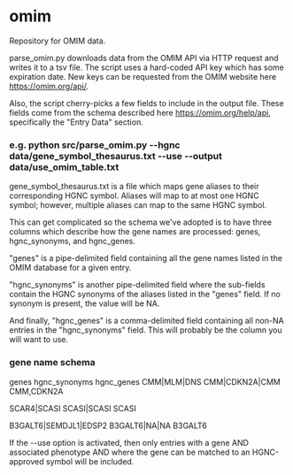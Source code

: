 # omim

Repository for OMIM data.

parse_omim.py downloads data from the OMIM API via HTTP request and writes it to a tsv file. The script uses a hard-coded API key which has some expiration date. New keys can be requested from the OMIM website here https://omim.org/api/.

Also, the script cherry-picks a few fields to include in the output file. These fields come from the schema described here https://omim.org/help/api, specifically the "Entry Data" section.

### e.g. python src/parse_omim.py --hgnc data/gene_symbol_thesaurus.txt --use --output data/use_omim_table.txt

gene_symbol_thesaurus.txt is a file which maps gene aliases to their corresponding HGNC symbol. Aliases will map to at most one HGNC symbol; however, multiple aliases can map to the same HGNC symbol. 

This can get complicated so the schema we've adopted is to have three columns which describe how the gene names are processed: genes, hgnc_synonyms, and hgnc_genes. 

"genes" is a pipe-delimited field containing all the gene names listed in the OMIM database for a given entry. 

"hgnc_synonyms" is another pipe-delimited field where the sub-fields contain the HGNC synonyms of the aliases listed in the "genes" field. If no synonym is present, the value will be NA. 

And finally, "hgnc_genes" is a comma-delimited field containing all non-NA entries in the "hgnc_synonyms" field. This will probably be the column you will want to use.

### gene name schema

genes   hgnc_synonyms   hgnc_genes
CMM|MLM|DNS     CMM|CDKN2A|CMM  CMM,CDKN2A

SCAR4|SCASI     SCASI|SCASI     SCASI

B3GALT6|SEMDJL1|EDSP2   B3GALT6|NA|NA   B3GALT6

If the --use option is activated, then only entries with a gene AND associated phenotype AND where the gene can be matched to an HGNC-approved symbol will be included.


